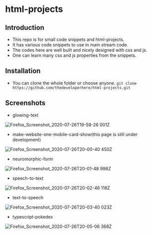 # html-projects

## Introduction
- This repo is for small code snippets and html-projects.
- It has various code snippets to use in main stream code.
- The codes here are well built and nicely designed with css and js.
- One can learn many css and js properties from the snippets.

## Installation
- You can clone the whole folder or choose anyone.
`git clone https://github.com/thedeveloperhere/html-projects.git`

## Screenshots

- glowing-text

![Firefox_Screenshot_2020-07-26T19-58-26 001Z](https://user-images.githubusercontent.com/59651136/88488081-920cf700-cfa8-11ea-9570-2d428922f86f.png)

- make-website-one-mobile-card-show(this page is still under development)

![Firefox_Screenshot_2020-07-26T20-00-40 450Z](https://user-images.githubusercontent.com/59651136/88488107-cd0f2a80-cfa8-11ea-8393-f3547c364372.png)

- neuromorphic-form

![Firefox_Screenshot_2020-07-26T20-01-48 998Z](https://user-images.githubusercontent.com/59651136/88488141-f7f97e80-cfa8-11ea-8c27-770a1f963015.png)

- speech-to-text

![Firefox_Screenshot_2020-07-26T20-02-46 118Z](https://user-images.githubusercontent.com/59651136/88488157-16f81080-cfa9-11ea-834f-cc28e942040d.png)

- text-to-speech

![Firefox_Screenshot_2020-07-26T20-03-40 023Z](https://user-images.githubusercontent.com/59651136/88488171-3727cf80-cfa9-11ea-9a5a-470fa708704c.png)

- typescript-pokedex

![Firefox_Screenshot_2020-07-26T20-05-06 368Z](https://user-images.githubusercontent.com/59651136/88488221-6d654f00-cfa9-11ea-9a0b-6b389f11202e.png)
